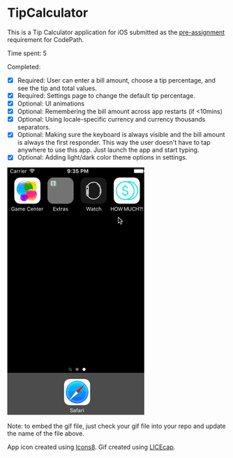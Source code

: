 # TipCalculator

This is a Tip Calculator application for iOS submitted as the [pre-assignment](https://gist.github.com/timothy1ee/7747214) requirement for CodePath.

Time spent: 5

Completed:

* [x] Required: User can enter a bill amount, choose a tip percentage, and see the tip and total values.
* [x] Required: Settings page to change the default tip percentage.
* [x] Optional: UI animations
* [x] Optional: Remembering the bill amount across app restarts (if <10mins)
* [x] Optional: Using locale-specific currency and currency thousands separators.
* [x] Optional: Making sure the keyboard is always visible and the bill amount is always the first responder. This way the user doesn't have to tap anywhere to use this app. Just launch the app and start typing.
* [x] Optional: Adding light/dark color theme options in settings.

![Video Walkthrough](TipDemo.gif)

Note: to embed the gif file, just check your gif file into your repo and update the name of the file above.

App icon created using [Icons8](https://icons8.com/).
Gif created using [LICEcap](http://www.cockos.com/licecap/).